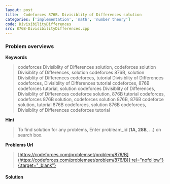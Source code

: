 ```yaml
---
layout: post
title:  Codeforces 876B. Divisiblity of Differences solution
categories: ['implementation', 'math', 'number theory']
code: DivisibilityDifferences
src: 876B-DivisibilityDifferences.cpp
---
```

### **Problem overviews**

**Keywords**
> codeforces Divisiblity of Differences solution, codeforces solution Divisiblity of Differences, solution codeforces 876B, solution Divisiblity of Differences codeforces, tutorial Divisiblity of Differences codeforces, Divisiblity of Differences tutorial codeforces, 876B codeforces tutorial, solution codeforces Divisiblity of Differences, Divisiblity of Differences codeforce solution, 876B tutorial codeforces, codeforces 876B solution, codeforces solution 876B, 876B codeforce solution, tutorial 876B codeforces, solution 876B codeforces, Divisiblity of Differences codeforces tutorial

**Hint**
> To find solution for any problems, Enter probleam_id (**1A, 28B**, ...) on search box. 

**Problems Url**
> [https://codeforces.com/problemset/problem/876/B](https://codeforces.com/problemset/problem/876/B){:rel="nofollow"}{:target="_blank"}

#### **Solution**



